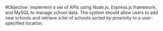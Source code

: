 #Objective:
Implement a set of APIs using Node.js, Express.js framework, and MySQL to manage school data. 
The system should allow users to add new schools and retrieve a list of schools sorted by proximity to a user-specified location.
